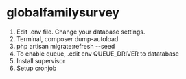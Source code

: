 # globalfamilysurvey

<ol>
    <li>Edit .env file. Change your database settings.</li>
    <li>Terminal, composer dump-autoload</li>
    <li>php artisan migrate:refresh --seed</li>
    <li>To enable queue, .edit env QUEUE_DRIVER to datatabase</li>
    <li>Install supervisor</li>
    <li>Setup cronjob</li>
</ol>

